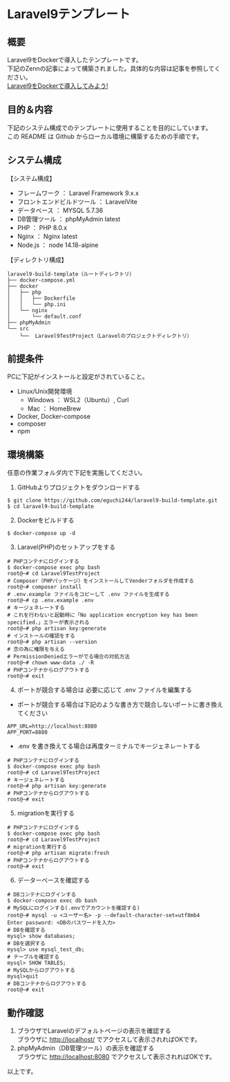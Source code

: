 # Laravel9テンプレート

## 概要
Laravel9をDockerで導入したテンプレートです。   
下記のZennの記事によって構築されました。具体的な内容は記事を参照してください。  
[Laravel9をDockerで導入してみよう!](https://zenn.dev/eguchi244_dev/articles/laravel-and-docker-introduction-20230822)

## 目的＆内容
下記のシステム構成でのテンプレートに使用することを目的にしています。  
この README は Github からローカル環境に構築するための手順です。

## システム構成
【システム構成】
* フレームワーク ： Laravel Framework 9.x.x
* フロントエンドビルドツール ： LaravelVite
* データベース ： MYSQL 5.7.36
* DB管理ツール ： phpMyAdmin latest
* PHP ： PHP 8.0.x
* Nginx ： Nginx latest
* Node.js ： node 14.18-alpine

【ディレクトリ構成】
```
laravel9-build-template（ルートディレクトリ）
├── docker-compose.yml
├── docker 
│   ├── php 
│   │   ├── Dockerfile 
│   │   └── php.ini 
│   └── nginx 
│       └── default.conf 
├── phpMyAdmin
└── src 
    └──  Laravel9TestProject（Laravelのプロジェクトディレクトリ）
```

## 前提条件
PCに下記がインストールと設定がされていること。

* Linux/Unix開発環境
   * Windows ： WSL2（Ubuntu）, Curl
   * Mac ： HomeBrew
* Docker, Docker-compose
* composer
* npm 

## 環境構築
任意の作業フォルダ内で下記を実施してください。

1. GitHubよりプロジェクトをダウンロードする
```
$ git clone https://github.com/eguchi244/laravel9-build-template.git
$ cd laravel9-build-template
```
2. Dockerをビルドする
```
$ docker-compose up -d
```
3. Laravel(PHP)のセットアップをする
```
# PHPコンテナにログインする
$ docker-compose exec php bash
root@~# cd Laravel9TestProject
# Composer（PHPパッケージ）をインストールしてVenderフォルダを作成する
root@~# composer install
# .env.example ファイルをコピーして .env ファイルを生成する
root@~# cp .env.example .env
# キージェネレートする
# これを行わないと起動時に「No application encryption key has been specified.」エラーが表示される
root@~# php artisan key:generate
# インストールの確認をする
root@~# php artisan --version
# 念の為に権限を与える
# PermissionDeniedエラーがでる場合の対処方法
root@~# chown www-data ./ -R
# PHPコンテナからログアウトする
root@~# exit
```
4. ポートが競合する場合は 必要に応じて .env ファイルを編集する
- ポートが競合する場合は下記のような書き方で競合しないポートに書き換えてください
```
APP_URL=http://localhost:8880
APP_PORT=8880
```
- .env を書き換えてる場合は再度ターミナルでキージェネレートする
```
# PHPコンテナにログインする
$ docker-compose exec php bash
root@~# cd Laravel9TestProject
# キージェネレートする
root@~# php artisan key:generate
# PHPコンテナからログアウトする
root@~# exit
```
5. migrationを実行する
```
# PHPコンテナにログインする
$ docker-compose exec php bash
root@~# cd Laravel9TestProject
# migrationを実行する
root@~# php artisan migrate:fresh
# PHPコンテナからログアウトする
root@~# exit
```
6. データーベースを確認する
```
# DBコンテナにログインする
$ docker-compose exec db bash
# MySQLにログインする(.envでアカウントを確認する)
root@~# mysql -u <ユーザー名> -p --default-character-set=utf8mb4
Enter password: <DBのパスワードを入力> 
# DBを確認する
mysql> show databases;
# DBを選択する
mysql> use mysql_test_db;
# テーブルを確認する
mysql> SHOW TABLES;
# MySQLからログアウトする
mysql>quit
# DBコンテナからログアウトする
root@~# exit
```

## 動作確認
1. ブラウザでLaravelのデフォルトページの表示を確認する  
ブラウザに [http://localhost/](http://localhost/) でアクセスして表示されればOKです。
2. phpMyAdmin（DB管理ツール）の表示を確認する  
ブラウザに [http://localhost:8080](http://localhost:8080) でアクセスして表示されればOKです。

以上です。